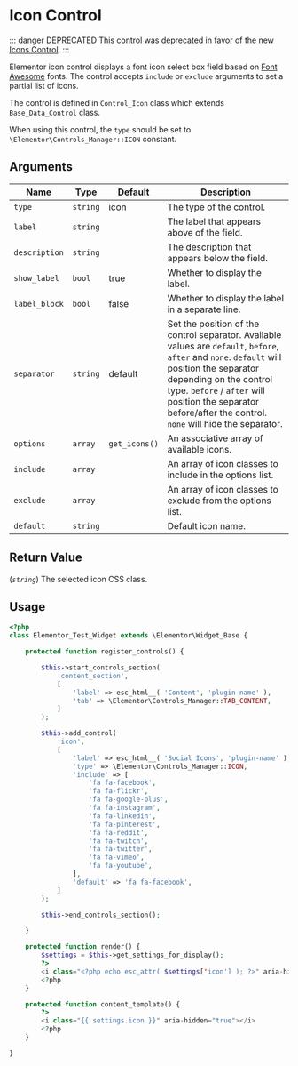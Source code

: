 # Icon Control

::: danger DEPRECATED
This control was deprecated in favor of the new [Icons Control](./../classes/control-icons/).
:::

Elementor icon control displays a font icon select box field based on [Font Awesome](https://fontawesome.com/) fonts. The control accepts `include` or `exclude` arguments to set a partial list of icons.

The control is defined in `Control_Icon` class which extends `Base_Data_Control` class.

When using this control, the `type` should be set to `\Elementor\Controls_Manager::ICON` constant.

## Arguments

<table>
	<thead>
		<tr>
			<th>Name</th>
			<th>Type</th>
			<th>Default</th>
			<th>Description</th>
		</tr>
	</thead>
	<tbody>
		<tr>
			<td><code>type</code></td>
			<td><code>string</code></td>
			<td>icon</td>
			<td>The type of the control.</td>
		</tr>
		<tr>
			<td><code>label</code></td>
			<td><code>string</code></td>
			<td>&nbsp;</td>
			<td>The label that appears above of the field.</td>
		</tr>
		<tr>
			<td><code>description</code></td>
			<td><code>string</code></td>
			<td>&nbsp;</td>
			<td>The description that appears below the field.</td>
		</tr>
		<tr>
			<td><code>show_label</code></td>
			<td><code>bool</code></td>
			<td>true</td>
			<td>Whether to display the label.</td>
		</tr>
		<tr>
			<td><code>label_block</code></td>
			<td><code>bool</code></td>
			<td>false</td>
			<td>Whether to display the label in a separate line.</td>
		</tr>
		<tr>
			<td><code>separator</code></td>
			<td><code>string</code></td>
			<td>default</td>
			<td>Set the position of the control separator. Available values are <code>default</code>, <code>before</code>, <code>after</code> and <code>none</code>. <code>default</code> will position the separator depending on the control type. <code>before</code> / <code>after</code> will position the separator before/after the control. <code>none</code> will hide the separator.</td>
		</tr>
		<tr>
			<td><code>options</code></td>
			<td><code>array</code></td>
			<td><code>get_icons()</code></td>
			<td>An associative array of available icons.</td>
		</tr>
		<tr>
			<td><code>include</code></td>
			<td><code>array</code></td>
			<td>&nbsp;</td>
			<td>An array of icon classes to include in the options list.</td>
		</tr>
		<tr>
			<td><code>exclude</code></td>
			<td><code>array</code></td>
			<td>&nbsp;</td>
			<td>An array of icon classes to exclude from the options list.</td>
		</tr>
		<tr>
			<td><code>default</code></td>
			<td><code>string</code></td>
			<td>&nbsp;</td>
			<td>Default icon name.</td>
		</tr>
	</tbody>
</table>

## Return Value

(_`string`_) The selected icon CSS class.

## Usage

```php {14-34,43,49}
<?php
class Elementor_Test_Widget extends \Elementor\Widget_Base {

	protected function register_controls() {

		$this->start_controls_section(
			'content_section',
			[
				'label' => esc_html__( 'Content', 'plugin-name' ),
				'tab' => \Elementor\Controls_Manager::TAB_CONTENT,
			]
		);

		$this->add_control(
			'icon',
			[
				'label' => esc_html__( 'Social Icons', 'plugin-name' ),
				'type' => \Elementor\Controls_Manager::ICON,
				'include' => [
					'fa fa-facebook',
					'fa fa-flickr',
					'fa fa-google-plus',
					'fa fa-instagram',
					'fa fa-linkedin',
					'fa fa-pinterest',
					'fa fa-reddit',
					'fa fa-twitch',
					'fa fa-twitter',
					'fa fa-vimeo',
					'fa fa-youtube',
				],
				'default' => 'fa fa-facebook',
			]
		);

		$this->end_controls_section();

	}

	protected function render() {
		$settings = $this->get_settings_for_display();
		?>
		<i class="<?php echo esc_attr( $settings['icon'] ); ?>" aria-hidden="true"></i>
		<?php
	}

	protected function content_template() {
		?>
		<i class="{{ settings.icon }}" aria-hidden="true"></i>
		<?php
	}

}
```
